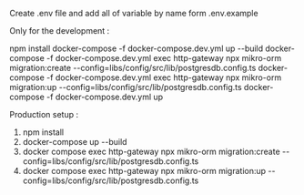 
Create .env file and add all of variable by name form .env.example

Only for the development :

npm install
docker-compose -f docker-compose.dev.yml up --build
docker-compose -f docker-compose.dev.yml exec http-gateway npx mikro-orm migration:create --config=libs/config/src/lib/postgresdb.config.ts
docker-compose -f docker-compose.dev.yml exec http-gateway npx mikro-orm migration:up --config=libs/config/src/lib/postgresdb.config.ts
docker-compose -f docker-compose.dev.yml up

Production setup :
1. npm install
2. docker-compose up --build
3. docker compose exec http-gateway npx mikro-orm migration:create --config=libs/config/src/lib/postgresdb.config.ts
4. docker compose exec http-gateway npx mikro-orm migration:up --config=libs/config/src/lib/postgresdb.config.ts



